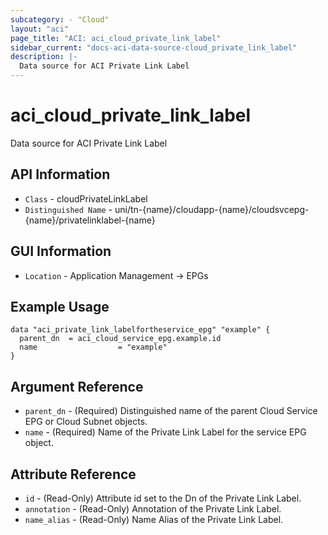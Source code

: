 ```yaml
---
subcategory: - "Cloud"
layout: "aci"
page_title: "ACI: aci_cloud_private_link_label"
sidebar_current: "docs-aci-data-source-cloud_private_link_label"
description: |-
  Data source for ACI Private Link Label
---
```


# aci_cloud_private_link_label #

Data source for ACI Private Link Label


## API Information ##

* `Class` - cloudPrivateLinkLabel
* `Distinguished Name` - uni/tn-{name}/cloudapp-{name}/cloudsvcepg-{name}/privatelinklabel-{name}

## GUI Information ##

* `Location` - Application Management -> EPGs


## Example Usage ##

```hcl
data "aci_private_link_labelfortheservice_epg" "example" {
  parent_dn  = aci_cloud_service_epg.example.id
  name                  = "example"
}
```

## Argument Reference ##

* `parent_dn` - (Required) Distinguished name of the parent Cloud Service EPG or Cloud Subnet objects.
* `name` - (Required) Name of the Private Link Label for the service EPG object.

## Attribute Reference ##
* `id` - (Read-Only) Attribute id set to the Dn of the Private Link Label.
* `annotation` - (Read-Only) Annotation of the Private Link Label.
* `name_alias` - (Read-Only) Name Alias of the Private Link Label.
